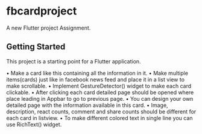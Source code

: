 # fbcardproject

A new Flutter project Assignment.

## Getting Started

This project is a starting point for a Flutter application.

• Make a card like this containing all the
information in it.
• Make multiple items(cards) just like in
facebook news feed and place it in a list view
to make scrollable.
• Implement GestureDetector() widget to make
each card clickable.
• After clicking each card detailed page should
be opened where place leading in Appbar to
go to previous page.
• You can design your own detailed page with
the information available in this card.
• Image, description, react counts, comment and
share counts should be different for each card
in listview.
• To make different colored text in single line
you can use RichText() widget.
